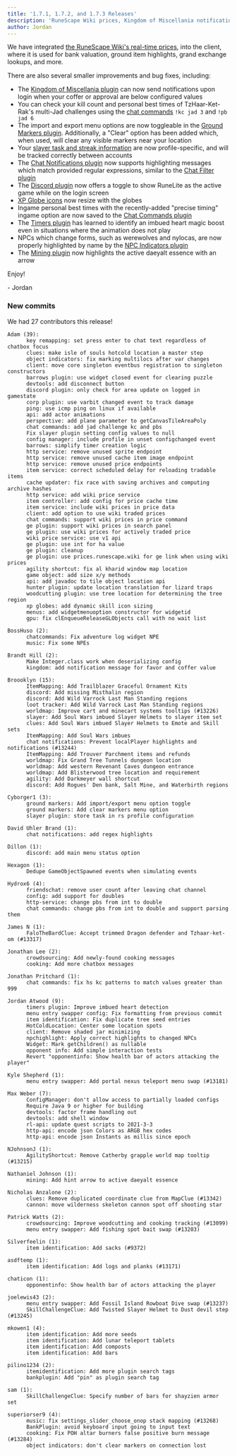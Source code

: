 ```yaml
---
title: '1.7.1, 1.7.2, and 1.7.3 Releases'
description: 'RuneScape Wiki prices, Kingdom of Miscellania notifications, and account-specific slayer task tracking'
author: Jordan
---
```


We have integrated [the RuneScape Wiki's real-time
prices](https://runelite.net/blog/show/2021-03-08-Wiki-Ge-Partnership), into the
client, where it is used for bank valuation, ground item highlights, grand
exchange lookups, and more.

There are also several smaller improvements and bug fixes, including:

- The [Kingdom of Miscellania
  plugin](https://github.com/runelite/runelite/wiki/Kingdom-of-Miscellania) can now send
  notifications upon login when your coffer or approval are below configured values
- You can check your kill count and personal best times of TzHaar-Ket-Rak's multi-Jad challenges
  using the [chat commands](https://github.com/runelite/runelite/wiki/Chat-Commands) `!kc jad 3`
  and `!pb jad 6`
- The import and export menu options are now toggleable in the [Ground Markers
  plugin](https://github.com/runelite/runelite/wiki/Ground-Markers). Additionally, a "Clear" option
  has been added which, when used, will clear any visible markers near your location
- Your [slayer task and streak information](https://github.com/runelite/runelite/wiki/Slayer) are
  now profile-specific, and will be tracked correctly between accounts
- The [Chat Notifications plugin](https://github.com/runelite/runelite/wiki/Chat-Notifications) now
  supports highlighting messages which match provided regular expressions, similar to the [Chat
  Filter plugin](https://github.com/runelite/runelite/wiki/Chat-Filter)
- The [Discord plugin](https://github.com/runelite/runelite/wiki/Discord) now offers a toggle to
  show RuneLite as the active game while on the login screen
- [XP Globe icons](https://github.com/runelite/runelite/wiki/XP-Globes) now resize with the globes
- Ingame personal best times with the recently-added "precise timing" ingame option are now saved
  to the [Chat Commands plugin](https://github.com/runelite/runelite/wiki/Chat-Commands)
- The [Timers plugin](https://github.com/runelite/runelite/wiki/Timers) has learned to identify an
  imbued heart magic boost even in situations where the animation does not play
- NPCs which change forms, such as werewolves and nylocas, are now properly highlighted by name by
  the [NPC Indicators plugin](https://github.com/runelite/runelite/wiki/NPC-Indicators)
- The [Mining plugin](https://github.com/runelite/runelite/wiki/Mining) now highlights the active
  daeyalt essence with an arrow

Enjoy!

\- Jordan

### New commits

We had 27 contributors this release!

```
Adam (39):
      key remapping: set press enter to chat text regardless of chatbox focus
      clues: make isle of souls hotcold location a master step
      object indicators: fix marking multilocs after var changes
      client: move core singleton eventbus registration to singleton constructors
      barrows plugin: use widget closed event for clearing puzzle
      devtools: add disconnect button
      discord plugin: only check for area update on logged in gamestate
      corp plugin: use varbit changed event to track damage
      ping: use icmp ping on linux if available
      api: add actor animations
      perspective: add plane parameter to getCanvasTileAreaPoly
      chat commands: add jad challenge kc and pbs
      Fix slayer plugin setting config values to null
      config manager: include profile in unset configchanged event
      barrows: simplify timer creation logic
      http service: remove unused sprite endpoint
      http service: remove unused cache item image endpoint
      http service: remove unused price endpoints
      item service: correct scheduled delay for reloading tradable items
      cache updater: fix race with saving archives and computing archive hashes
      http service: add wiki price service
      item controller: add config for price cache time
      item service: include wiki prices in price data
      client: add option to use wiki traded prices
      chat commands: support wiki prices in price command
      ge plugin: support wiki prices in search panel
      ge plugin: use wiki prices for actively traded price
      wiki price service: use v1 api
      ge plugin: use int for ha value
      ge plugin: cleanup
      ge plugin: use prices.runescape.wiki for ge link when using wiki prices
      agility shortcut: fix al kharid window map location
      game object: add size x/y methods
      api: add javadoc to tile object location api
      hunter plugin: update location translation for lizard traps
      woodcutting plugin: use tree location for determining the tree region
      xp globes: add dynamic skill icon sizing
      menus: add widgetmenuoption constructor for widgetid
      gpu: fix clEnqueueReleaseGLObjects call with no wait list

BossHuso (2):
      chatcommands: Fix adventure log widget NPE
      music: Fix some NPEs

Brandt Hill (2):
      Make Integer.class work when deserializing config
      kingdom: add notification message for favor and coffer value

Broooklyn (15):
      ItemMapping: Add Trailblazer Graceful Ornament Kits
      discord: Add missing Misthalin region
      discord: Add Wild Varrock Last Man Standing regions
      loot tracker: Add Wild Varrock Last Man Standing regions
      worldmap: Improve cart and minecart systems tooltips (#13226)
      slayer: Add Soul Wars imbued Slayer Helmets to slayer item set
      clues: Add Soul Wars imbued Slayer Helmets to Emote and Skill sets
      ItemMapping: Add Soul Wars imbues
      chat notifications: Prevent localPlayer highlights and notifications (#13244)
      ItemMapping: Add Trouver Parchment items and refunds
      worldmap: Fix Grand Tree Tunnels dungeon location
      worldmap: Add western Revenant Caves dungeon entrance
      worldmap: Add Blisterwood tree location and requirement
      agility: Add Darkmeyer wall shortcut
      discord: Add Rogues' Den bank, Salt Mine, and Waterbirth regions

Cyborger1 (3):
      ground markers: Add import/export menu option toggle
      ground markers: Add clear markers menu option
      slayer plugin: store task in rs profile configuration

David Uhler Brand (1):
      chat notifications: add regex highlights

Dillon (1):
      discord: add main menu status option

Hexagon (1):
      Dedupe GameObjectSpawned events when simulating events

Hydrox6 (4):
      friendschat: remove user count after leaving chat channel
      config: add support for doubles
      http-service: change pbs from int to double
      chat commands: change pbs from int to double and support parsing them

James N (1):
      FaloTheBardClue: Accept trimmed Dragon defender and Tzhaar-ket-om (#13317)

Jonathan Lee (2):
      crowdsourcing: Add newly-found cooking messages
      cooking: Add more chatbox messages

Jonathan Pritchard (1):
      chat commands: fix hs kc patterns to match values greater than 999

Jordan Atwood (9):
      timers plugin: Improve imbued heart detection
      menu entry swapper config: Fix formatting from previous commit
      item identification: Fix duplicate tree seed entries
      HotColdLocation: Center some location spots
      client: Remove shaded jar minimizing
      npchighlight: Apply correct highlights to changed NPCs
      Widget: Mark getChildren() as nullable
      opponent info: Add simple interaction tests
      Revert "opponentinfo: Show health bar of actors attacking the player"

Kyle Shepherd (1):
      menu entry swapper: Add portal nexus teleport menu swap (#13181)

Max Weber (7):
      ConfigManager: don't allow access to partially loaded configs
      Require Java 9 or higher for building
      devtools: factor frame handling out
      devtools: add shell window
      rl-api: update quest scripts to 2021-3-3
      http-api: encode json Colors as ARGB hex codes
      http-api: encode json Instants as millis since epoch

NJohnsonJ (1):
      AgilityShortcut: Remove Catherby grapple world map tooltip (#13215)

Nathaniel Johnson (1):
      mining: Add hint arrow to active daeyalt essence

Nicholas Anzalone (2):
      clues: Remove duplicated coordinate clue from MapClue (#13342)
      cannon: move wilderness skeleton cannon spot off shooting star

Patrick Watts (2):
      crowdsourcing: Improve woodcutting and cooking tracking (#13099)
      menu entry swapper: Add fishing spot bait swap (#13203)

Silverfeelin (1):
      item identification: Add sacks (#9372)

asdftemp (1):
      item identification: Add logs and planks (#13171)

chaticon (1):
      opponentinfo: Show health bar of actors attacking the player

joelewis43 (2):
      menu entry swapper: Add Fossil Island Rowboat Dive swap (#13237)
      SkillChallengeClue: Add Twisted Slayer Helmet to Dust devil step (#13245)

mkowen1 (4):
      item identification: Add more seeds
      item identification: Add lunar teleport tablets
      item identification: Add composts
      item identification: Add bars

pilino1234 (2):
      itemidentification: Add more plugin search tags
      bankplugin: Add "pin" as plugin search tag

sam (1):
      SkillChallengeClue: Specify number of bars for shayzien armor set

superiorser9 (4):
      music: fix settings_slider_choose_onop stack mapping (#13268)
      BankPlugin: avoid keyboard input going to input text
      cooking: Fix POH altar burners false positive burn message (#13284)
      object indicators: don't clear markers on connection lost
```
